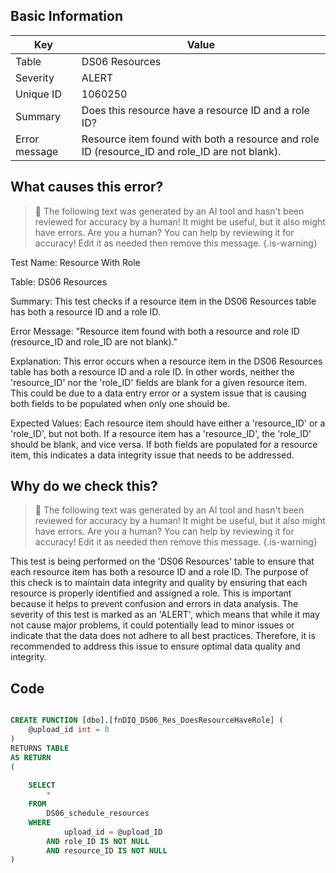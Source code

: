 ## Basic Information
| Key         | Value          |
|-------------|----------------|
| Table       | DS06 Resources |
| Severity    | ALERT |
| Unique ID   | 1060250   |
| Summary     | Does this resource have a resource ID and a role ID? |
| Error message | Resource item found with both a resource and role ID (resource_ID and role_ID are not blank). |

## What causes this error?

> :robot: The following text was generated by an AI tool and hasn't been reviewed for accuracy by a human! It might be useful, but it also might have errors. Are you a human? You can help by reviewing it for accuracy! Edit it as needed then remove this message.
{.is-warning}

Test Name: Resource With Role

Table: DS06 Resources

Summary: This test checks if a resource item in the DS06 Resources table has both a resource ID and a role ID.

Error Message: "Resource item found with both a resource and role ID (resource_ID and role_ID are not blank)."

Explanation: This error occurs when a resource item in the DS06 Resources table has both a resource ID and a role ID. In other words, neither the 'resource_ID' nor the 'role_ID' fields are blank for a given resource item. This could be due to a data entry error or a system issue that is causing both fields to be populated when only one should be. 

Expected Values: Each resource item should have either a 'resource_ID' or a 'role_ID', but not both. If a resource item has a 'resource_ID', the 'role_ID' should be blank, and vice versa. If both fields are populated for a resource item, this indicates a data integrity issue that needs to be addressed.
## Why do we check this?

> :robot: The following text was generated by an AI tool and hasn't been reviewed for accuracy by a human! It might be useful, but it also might have errors. Are you a human? You can help by reviewing it for accuracy! Edit it as needed then remove this message.
{.is-warning}

This test is being performed on the 'DS06 Resources' table to ensure that each resource item has both a resource ID and a role ID. The purpose of this check is to maintain data integrity and quality by ensuring that each resource is properly identified and assigned a role. This is important because it helps to prevent confusion and errors in data analysis. The severity of this test is marked as an 'ALERT', which means that while it may not cause major problems, it could potentially lead to minor issues or indicate that the data does not adhere to all best practices. Therefore, it is recommended to address this issue to ensure optimal data quality and integrity.
## Code

```sql

CREATE FUNCTION [dbo].[fnDIQ_DS06_Res_DoesResourceHaveRole] (
	@upload_id int = 0
)
RETURNS TABLE
AS RETURN
(
	
	SELECT
		*
	FROM
		DS06_schedule_resources
	WHERE
			upload_id = @upload_ID
		AND role_ID IS NOT NULL
		AND resource_ID IS NOT NULL
)
```
